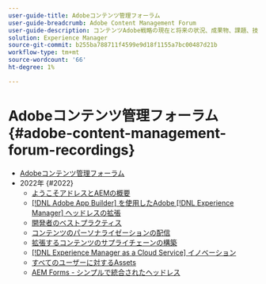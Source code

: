 ```yaml
---
user-guide-title: Adobeコンテンツ管理フォーラム
user-guide-breadcrumb: Adobe Content Management Forum
user-guide-description: コンテンツAdobe戦略の現在と将来の状況、成果物、課題、技術要件について、管理エキスパートから説明します。
solution: Experience Manager
source-git-commit: b255ba788711f4599e9d18f1155a7bc00487d21b
workflow-type: tm+mt
source-wordcount: '66'
ht-degree: 1%

---
```



# Adobeコンテンツ管理フォーラム {#adobe-content-management-forum-recordings}

+ [Adobeコンテンツ管理フォーラム](overview.md)
+ 2022年 {#2022}
   + [ようこそアドレスとAEMの概要](2022/welcome.md)
   + [ [!DNL Adobe App Builder] を使用したAdobe [!DNL Experience Manager]  ヘッドレスの拡張](2022/headless.md)
   + [開発者のベストプラクティス](2022/developer-best-practices.md)
   + [コンテンツのパーソナライゼーションの配信](2022/personalization.md)
   + [拡張するコンテンツのサプライチェーンの構築](2022/supply-chain.md)
   + [[!DNL Experience Manager as a Cloud Service] イノベーション](2022/innovations.md)
   + [すべてのユーザーに対するAssets](2022/assets-for-all.md)
   + [AEM Forms - シンプルで統合されたヘッドレス](2022/forms-headless.md)